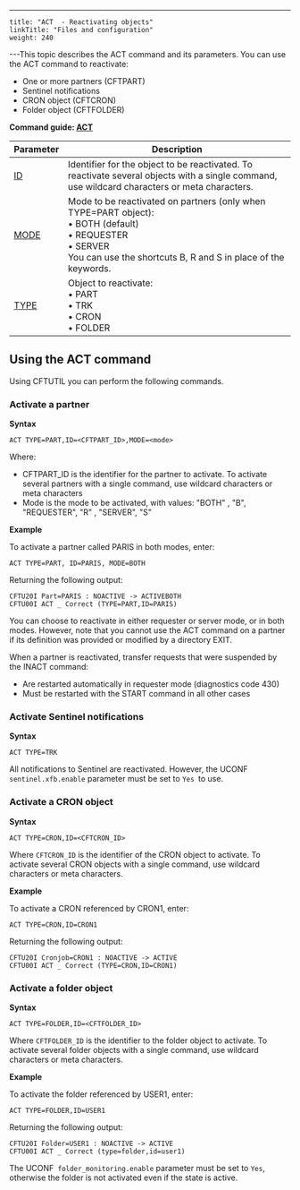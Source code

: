 ---
    title: "ACT  - Reactivating objects"
    linkTitle: "Files and configuration"
    weight: 240
---This topic describes the ACT command and its parameters. You can use
the ACT command to reactivate:

- One or more partners (CFTPART)
- Sentinel notifications
- CRON object (CFTCRON)
- Folder object (CFTFOLDER)

****Command guide: [ACT](../../command_summary#ACT)****


| Parameter | Description |
| --- | --- |
| [ID](../../command_summary/parameter_intro/id)  | Identifier for the object to be reactivated. To reactivate several objects with a single command, use wildcard characters or meta characters. |
| [MODE](../../command_summary/parameter_intro/mode) | Mode to be reactivated on partners (only when TYPE=PART object):<br/> • BOTH (default)<br/> • REQUESTER<br/> • SERVER<br/> You can use the shortcuts B, R and S in place of the keywords. |
| [TYPE](../../command_summary/parameter_intro/type)  | Object to reactivate:<br/> • PART<br/> • TRK<br/> • CRON<br/> • FOLDER |


## Using the ACT command

Using CFTUTIL you can perform the following commands.

### Activate a partner

****Syntax****

```
ACT TYPE=PART,ID=<CFTPART_ID>,MODE=<mode>
```

Where:

- CFTPART_ID is the identifier for the partner to activate. To activate several partners with a single command, use wildcard characters or meta characters
- Mode is the mode to be activated, with values: "BOTH" , "B", "REQUESTER", "R" , "SERVER", "S"

****Example****

To activate a partner called PARIS in both modes, enter:

```
ACT TYPE=PART, ID=PARIS, MODE=BOTH
```

Returning the following output:

```
CFTU20I Part=PARIS : NOACTIVE -> ACTIVEBOTH
CFTU00I ACT _ Correct (TYPE=PART,ID=PARIS)
```

You can choose to reactivate in either requester or server mode, or
in both modes. However, note that you cannot use the ACT command on a partner if its definition was
provided or modified by a directory EXIT.

When a partner is reactivated, transfer requests that were suspended
by the INACT command:

- Are restarted automatically
    in requester mode (diagnostics code 430)
- Must be restarted
    with the START command in all other cases

### Activate Sentinel notifications

****Syntax****

```
ACT TYPE=TRK
```

All notifications to Sentinel are reactivated. However, the UCONF` sentinel.xfb.enable` parameter must be set to `Yes `to use.

### Activate a CRON object

****Syntax****

```
ACT TYPE=CRON,ID=<CFTCRON_ID>
```

Where `CFTCRON_ID` is the identifier of the CRON object to activate. To activate several CRON objects with a single command, use wildcard characters or meta characters.

****Example****

To activate a CRON referenced by CRON1, enter:

```
ACT TYPE=CRON,ID=CRON1
```

Returning the following output:

```
CFTU20I Cronjob=CRON1 : NOACTIVE -> ACTIVE
CFTU00I ACT _ Correct (TYPE=CRON,ID=CRON1)
```

### Activate a folder object

****Syntax****

```
ACT TYPE=FOLDER,ID=<CFTFOLDER_ID>
```

Where `CFTFOLDER_ID` is the identifier to the folder object to activate. To activate several folder objects with a single command, use wildcard characters or meta characters.

****Example****

To activate the folder referenced by USER1, enter:

```
ACT TYPE=FOLDER,ID=USER1
```

Returning the following output:

```
CFTU20I Folder=USER1 : NOACTIVE -> ACTIVE
CFTU00I ACT _ Correct (type=folder,id=user1)
```

The UCONF` folder_monitoring.enable` parameter must be set to `Yes`, otherwise the folder is not activated even if the state is active.

